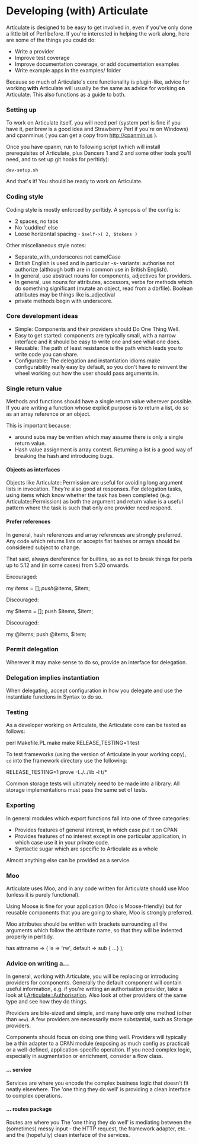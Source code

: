 # Developing (with) Articulate

Articulate is designed to be easy to get involved in, even if you've only done a little bit of Perl before. If you're interested in helping the work along, here are some of the things you could do:

- Write a provider
- Improve test coverage
- Improve documentation coverage, or add documentation examples
- Write example apps in the examples/ folder

Because so much of Articulate's core functionality is plugin-like, advice for working __with__ Articulate will usually be the same as advice for working __on__ Articulate. This also functions as a guide to both.

### Setting up

To work on Articulate itself, you will need perl (system perl is fine if you have it, perlbrew is a good idea and Strawberry Perl if you're on Windows) and cpanminus ( you can get a copy from http://cpanmin.us ).

Once you have cpanm, run to following script (which will install prerequisites of Articulate, plus Dancers 1 and 2 and some other tools you'll need, and to set up git hooks for perltidy):

    dev-setup.sh

And that's it! You should be ready to work on Articulate.

### Coding style

Coding style is mostly enforced by perltidy. A synopsis of the config is:

- 2 spaces, no tabs
- No 'cuddled' else
- Loose horizontal spacing - `$self->( 2, $tokens )`

Other miscellaneous style notes:

- Separate_with_underscores not camelCase
- British English is used and in particular -s- variants: authorise not authorize (although both are in common use in British English).
- In general, use abstract nouns for components, adjectives for providers.
- In general, use nouns for attributes, accessors, verbs for methods which do something significant (mutate an object, read from a db/file). Boolean attributes may be things like is_adjectival
- private methods begin with underscore.

### Core development ideas

- Simple: Components and their providers should Do One Thing Well.
- Easy to get started: components are typically small, with a narrow interface and it should be easy to write one and see what one does.
- Reusable: The path of least resistance is the path which leads you to write code you can share.
- Configurable: The delegation and instantiation idioms make configurability really easy by default, so you don't have to reinvent the wheel working out how the user should pass arguments in.

### Single return value

Methods and functions should have a single return value wherever possible. If you are writing a function whose explicit purpose is to return a list, do so as an array reference or an object.

This is important because:

- around subs may be written which may assume there is only a single return value.
- Hash value assignment is array context. Returning a list is a good way of breaking the hash and introducing bugs.

#### Objects as interfaces

Objects like Articulate::Permission are useful for avoiding long argument lists in invocation. They're also good at responses. For delegation tasks, using items which know whether the task has been completed (e.g. Articulate::Permission) as both the argument and return value is a useful pattern where the task is such that only one provider need respond.

#### Prefer references

In general, hash references and array references are strongly preferred. Any code which returns lists or accepts flat hashes or arrays should be considered subject to change.

That said, always dereference for builtins, so as not to break things for perls up to 5.12 and (in some cases) from 5.20 onwards.

Encouraged:

  my $items = [];
  push @$items, $item;

Discouraged:

  my $items = [];
  push $items, $item;

Discouraged:

  my @items;
  push @items, $item;

### Permit delegation

Wherever it may make sense to do so, provide an interface for delegation.

### Delegation implies instantiation

When delegating, accept configuration in how you delegate and use the instantiate functions in Syntax to do so.

### Testing

As a developer working on Articulate, the Articulate core can be tested as follows:

  perl Makefile.PL
  make
  make RELEASE_TESTING=1 test

To test frameworks (using the version of Articulate in your working copy), `cd` into the framework directory use the following:

  RELEASE_TESTING=1 prove -I../../lib -l t/*

Common storage tests will ultimately need to be made into a library. All storage implementations must pass the same set of tests.

### Exporting

In general modules which export functions fall into one of three categories:

- Provides features of general interest, in which case put it on CPAN
- Provides features of no interest except in one particular application, in which case use it in your private code.
- Syntactic sugar which are specific to Articulate as a whole

Almost anything else can be provided as a service.

### Moo

Articulate uses Moo, and in any code written for Articulate should use Moo (unless it is purely functional).

Using Moose is fine for your application (Moo is Moose-friendly) but for reusable components that you are going to share, Moo is strongly preferred.

Moo attributes should be written with brackets surrounding all the arguments which follow the attribute name, so that they will be indented properly in perltidy.

  has attrname => (
    is      => 'rw',
    default => sub { ...}
  );

### Advice on writing a...

In general, working with Articulate, you will be replacing or introducing providers for components. Generally the default component will contain useful information, e.g. if you're writing an authorisation provider, take a look at L<Articulate::Authorisation>. Also look at other providers of the same type and see how they do things.

Providers are bite-sized and simple, and many have only one method (other than `new`). A few providers are necessarily more substantial, such as Storage providers.

Components should focus on doing one thing well. Providers will typically be a thin adapter to a CPAN module (exposing as much config as practical) or a well-defined, application-specific operation. If you need complex logic, especially in augmentation or enrichment, consider a flow class.

#### ... service

Services are where you encode the complex business logic that doesn't fit neatly elsewhere. The 'one thing they do well' is providing a clean interface to complex operations.

#### ... routes package

Routes are where you The 'one thing they do well' is mediating between the (sometimes) messy input - the HTTP request, the framework adapter, etc. - and the (hopefully) clean interface of the services.
